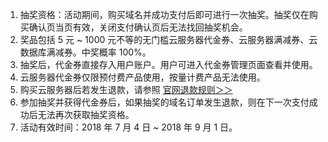 1. 抽奖资格：活动期间，购买域名并成功支付后即可进行一次抽奖。抽奖仅在购买确认页当页有效，关闭支付确认页后无法找回抽奖机会。
2. 奖品包括 5 元 ~ 1000 元不等的无门槛云服务器代金券、云服务器满减券、云数据库满减券。中奖概率 100%。
3. 抽奖后，代金券直接存入用户账户。用户可进入代金券管理页面查看并使用。
4. 云服务器代金券仅限预付费产品使用，按量计费产品无法使用。
5. 购买云服务器后若发生退款，请参照 [官网退款规则＞＞](https://cloud.tencent.com/service/index#tab=refund)
6. 参加抽奖并获得代金券后，如果抽奖的域名订单发生退款，则在下一次支付成功后无法再次获取抽奖资格。
7. 活动有效时间：2018 年 7 月 4 日 ~ 2018 年 9 月 1 日。
